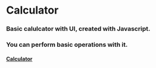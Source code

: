 # Calculator
### Basic calulcator with UI, created with Javascript.
### You can perform basic operations with it.
#### [Calculator](https://ren0xx.github.io/Calculator/)
